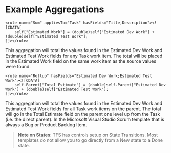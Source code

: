 Example Aggregations
================================================

```
<rule name="Sum" appliesTo="Task" hasFields="Title,Description"><![CDATA[
    self["Estimated Work"] = (double)self["Estimated Dev Work"] + (double)self["Estimated Test Work"];
]]></rule>
```

This aggregation will total the values found in the Estimated Dev Work and Estimated Test Work fields for any Task work item.
The total will be placed in the Estimated Work field on the same work item as the source values were found.

```
<rule name="Rollup" hasFields="Estimated Dev Work;Estimated Test Work"><![CDATA[
    self.Parent["Total Estimate"] = (double)self.Parent["Estimated Dev Work"] + (double)self["Estimated Test Work"];
]]></rule>
```

This aggregation will total the values found in the Estimated Dev Work and Estimated Test Work fields for all Task work items on the parent.
The total will go in the Total Estimate field on the parent one level up from the Task (i.e. the direct parent).
In the Microsoft Visual Studio Scrum template that is always a Bug or Product Backlog Item. 

> **Note on States**: TFS has controls setup on State Transitions.
> Most templates do not allow you to go directly from a New state to a Done state.
